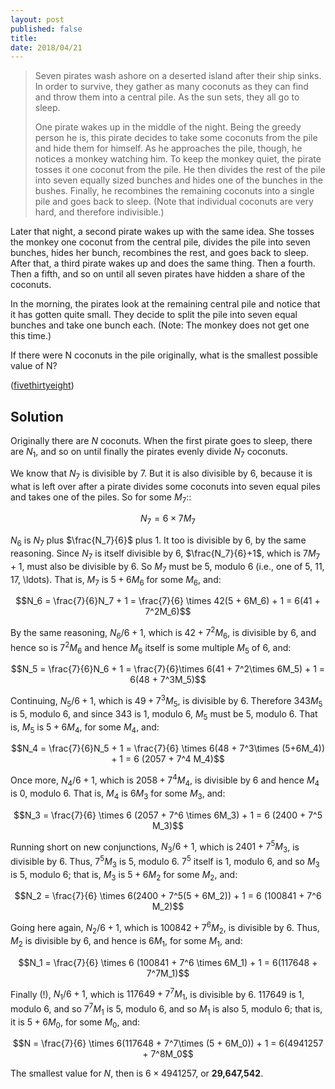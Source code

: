 ```yaml
---
layout: post
published: false
title: 
date: 2018/04/21
---
```


>Seven pirates wash ashore on a deserted island after their ship sinks. In order to survive, they gather as many coconuts as they can find and throw them into a central pile. As the sun sets, they all go to sleep.
>
>One pirate wakes up in the middle of the night. Being the greedy person he is, this pirate decides to take some coconuts from the pile and hide them for himself. As he approaches the pile, though, he notices a monkey watching him. To keep the monkey quiet, the pirate tosses it one coconut from the pile. He then divides the rest of the pile into seven equally sized bunches and hides one of the bunches in the bushes. Finally, he recombines the remaining coconuts into a single pile and goes back to sleep. (Note that individual coconuts are very hard, and therefore indivisible.)
>
Later that night, a second pirate wakes up with the same idea. She tosses the monkey one coconut from the central pile, divides the pile into seven bunches, hides her bunch, recombines the rest, and goes back to sleep. After that, a third pirate wakes up and does the same thing. Then a fourth. Then a fifth, and so on until all seven pirates have hidden a share of the coconuts.
>
In the morning, the pirates look at the remaining central pile and notice that it has gotten quite small. They decide to split the pile into seven equal bunches and take one bunch each. (Note: The monkey does not get one this time.)

If there were N coconuts in the pile originally, what is the smallest possible value of N?

<!--more-->

([fivethirtyeight](https://fivethirtyeight.com/features/pirates-monkeys-and-coconuts-oh-my/))

## Solution

Originally there are $N$ coconuts. When the first pirate goes to sleep, there are $N_1$, and so on until finally the pirates evenly divide $N_7$ coconuts.

We know that $N_7$ is divisible by $7$. But it is also divisible by $6$, because it is what is left over after a pirate divides some coconuts into seven equal piles and takes one of the piles. So for some $M_7$::

$$N_7 = 6\times 7M_7$$

$N_6$ is $N_7$ plus $\frac{N_7}{6}$ plus $1$. It too is divisible by $6$, by the same reasoning. Since $N_7$ is itself divisible by 6, $\frac{N_7}{6}+1$, which is $7M_7+1$, must also be divisible by $6$. So $M_7$ must be $5$, modulo $6$ (i.e., one of $5$, $11$, $17$, \ldots). That is, $M_7$ is $5 + 6M_6$ for some $M_6$, and:

$$N_6 = \frac{7}{6}N_7 + 1 = \frac{7}{6} \times 42(5 + 6M_6) + 1 = 6(41 + 7^2M_6)$$

By the same reasoning, $N_6/6 + 1$, which is $42 + 7^2M_6$, is divisible by $6$, and hence so is $7^2M_6$ and hence $M_6$ itself is some multiple $M_5$ of $6$, and:

$$N_5 = \frac{7}{6}N_6 + 1 = \frac{7}{6}\times 6(41 + 7^2\times 6M_5) + 1 = 6(48 + 7^3M_5)$$

Continuing, $N_5/6 + 1$, which is $49 + 7^3M_5$, is divisible by $6$. Therefore $343M_5$ is $5$, modulo $6$, and since $343$ is $1$, modulo $6$, $M_5$ must be $5$, modulo 6. That is, $M_5$ is $5 + 6M_4$, for some $M_4$, and:

$$N_4 = \frac{7}{6}N_5 + 1 = \frac{7}{6} \times 6(48 + 7^3\times (5+6M_4)) + 1 = 6 (2057 + 7^4 M_4)$$

Once more, $N_4/6 + 1$, which is $2058 + 7^4M_4$, is divisible by $6$ and hence $M_4$ is $0$, modulo 6. That is, $M_4$ is $6M_3$ for some $M_3$, and:

$$N_3 = \frac{7}{6} \times 6 (2057 + 7^6 \times 6M_3) + 1 = 6 (2400 + 7^5 M_3)$$

Running short on new conjunctions, $N_3/6 + 1$, which is $2401 + 7^5M_3$, is divisible by $6$. Thus, $7^5M_3$ is $5$, modulo $6$. $7^5$ itself is $1$, modulo $6$, and so $M_3$ is $5$, modulo $6$; that is, $M_3$ is $5 + 6M_2$ for some $M_2$, and:

$$N_2 = \frac{7}{6} \times 6(2400 + 7^5(5 + 6M_2)) + 1 = 6 (100841  + 7^6 M_2)$$

Going here again, $N_2/6 + 1$, which is $100842 + 7^6M_2$, is divisible by $6$.  Thus, $M_2$ is divisible by $6$, and hence is $6M_1$, for some $M_1$, and:

$$N_1 = \frac{7}{6} \times 6 (100841  + 7^6 \times 6M_1) + 1 =
6(117648 + 7^7M_1)$$

Finally (!), $N_1/6 + 1$, which is $117649 + 7^7M_1$, is divisible by $6$.  117649 is $1$, modulo $6$, and so $7^7M_1$ is $5$, modulo 6, and so $M_1$ is also $5$, modulo $6$; that is, it is $5 + 6M_0$, for some $M_0$, and:

$$N = \frac{7}{6} \times 6(117648 + 7^7\times (5 + 6M_0)) + 1 =
6(4941257 + 7^8M_0$$

The smallest value for $N$, then is $6\times 4941257$, or **29,647,542**.

<br>